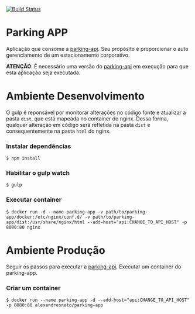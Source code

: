 [![Build Status](https://travis-ci.org/AlexandreSNeto/parking-app.svg?branch=master)](https://travis-ci.org/AlexandreSNeto/parking-app)
# Parking APP 

Aplicação que consome a [parking-api](https://github.com/gustajz/parking-api).
Seu propósito é proporcionar o auto gerenciamento de um estacionamento corporativo.

**ATENÇÃO**: É necessário uma versão do [parking-api](https://github.com/gustajz/parking-api) em execução para que esta aplicação seja executada.

# Ambiente Desenvolvimento
O gulp é reponsável por monitorar alterações no código fonte e atualizar a pasta `dist`, que está mapeada no container do nginx. Dessa forma, qualquer alteração em código será refletida na pasta `dist` e consequentemente na pasta `html` do nginx.
### Instalar dependências
    $ npm install
### Habilitar o gulp watch
    $ gulp
### Executar container 
    $ docker run -d --name parking-app -v path/to/parking-app/docker:/etc/nginx/conf.d/ -v path/to/parking-app/dist:/usr/share/nginx/html --add-host="api:CHANGE_TO_API_HOST" -p 8080:80 nginx

# Ambiente Produção
Seguir os passos para executar a [parking-api](https://github.com/gustajz/parking-api).
Executar um container do parking-app.

### Criar um container
    $ docker run --name parking-app -d --add-host="api:CHANGE_TO_API_HOST" -p 8080:80 alexandresneto/parking-app

